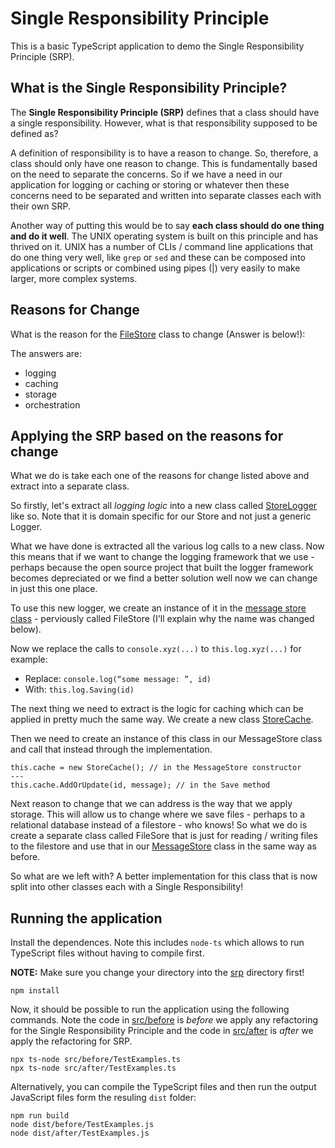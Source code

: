 # Single Responsibility Principle

This is a basic TypeScript application to demo the Single Responsibility Principle (SRP).

## What is the Single Responsibility Principle?

The **Single Responsibility Principle (SRP)** defines that a class should have a single responsibility. However, what is that responsibility supposed to be defined as?

A definition of responsibility is to have a reason to change. So, therefore, a class should only have one reason to change. This is fundamentally based on the need to separate the concerns. So if we have a need in our application for logging or caching or storing or whatever then these concerns need to be separated and written into separate classes each with their own SRP.

Another way of putting this would be to say **each class should do one thing and do it well**. The UNIX operating system is built on this principle and has thrived on it. UNIX has a number of CLIs / command line applications that do one thing very well, like `grep` or `sed` and these can be composed into applications or scripts or combined using pipes (|) very easily to make larger, more complex systems.

## Reasons for Change

What is the reason for the [FileStore](./src/before/FileStore.ts) class to change (Answer is below!):

The answers are:

* logging
* caching
* storage
* orchestration

## Applying the SRP based on the reasons for change

What we do is take each one of the reasons for change listed above and extract into a separate class.

So firstly, let's extract all _logging logic_ into a new class called [StoreLogger](./src/after/StoreLogger.ts) like so. Note that it is domain specific for our Store and not just a generic Logger.

What we have done is extracted all the various log calls to a new class. Now this means that if we want to change the logging framework that we use - perhaps because the open source project that built the logger framework becomes depreciated or we find a better solution well now we can change in just this one place.

To use this new logger, we create an instance of it in the [message store class](./src/after/MessageStore.ts) - perviously called FileStore (I'll explain why the name was changed below).

Now we replace the calls to `console.xyz(...)` to `this.log.xyz(...)` for example:

* Replace: `console.log(“some message: ”, id)`
* With: `this.log.Saving(id)`

The next thing we need to extract is the logic for caching which can be applied in pretty much the same way. We create a new class [StoreCache](./src/after/StoreCache.ts).

Then we need to create an instance of this class in our MessageStore class and call that instead through the implementation.

```
this.cache = new StoreCache(); // in the MessageStore constructor
---
this.cache.AddOrUpdate(id, message); // in the Save method
```

Next reason to change that we can address is the way that we apply storage. This will allow us to change where we save files - perhaps to a relational database instead of a filestore - who knows! So what we do is create a separate class called FileSore that is just for reading / writing files to the filestore and use that in our [MessageStore](./src/after/MessageStore.ts) class in the same way as before.

So what are we left with? A better implementation for this class that is now split into other classes each with a Single Responsibility!

## Running the application

Install the dependences. Note this includes `node-ts` which allows to run TypeScript files without having to compile first.

**NOTE:** Make sure you change your directory into the [srp](./srp) directory first!

```
npm install
```

Now, it should be possible to run the application using the following commands. Note the code in [src/before](./src/before) is _before_ we apply any refactoring for the Single Responsibility Principle and the code in [src/after](./src/after) is _after_ we apply the refactoring for SRP.

```
npx ts-node src/before/TestExamples.ts
npx ts-node src/after/TestExamples.ts
```

Alternatively, you can compile the TypeScript files and then run the output JavaScript files form the resuling `dist` folder:

```
npm run build
node dist/before/TestExamples.js
node dist/after/TestExamples.js
```